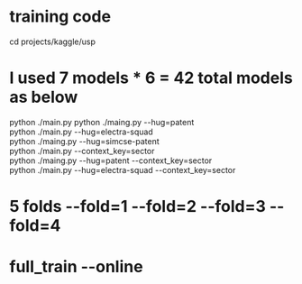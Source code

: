 # training code  
cd projects/kaggle/usp    
# I used 7 models * 6 = 42 total models as below  
python ./main.py 
python ./maing.py --hug=patent  
python ./main.py --hug=electra-squad  
python ./maing.py --hug=simcse-patent  
python ./main.py  --context_key=sector  
python ./maing.py --hug=patent  --context_key=sector  
python ./main.py --hug=electra-squad  --context_key=sector  
# 5 folds --fold=1 --fold=2 --fold=3 --fold=4
# full_train --online  

